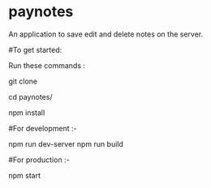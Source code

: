 # paynotes
An application to save edit and delete notes on the server.

#To get started:

Run these commands :

git clone <repo>

cd paynotes/

npm install

#For development :- 

npm run dev-server
npm run build

#For production :-

npm start


